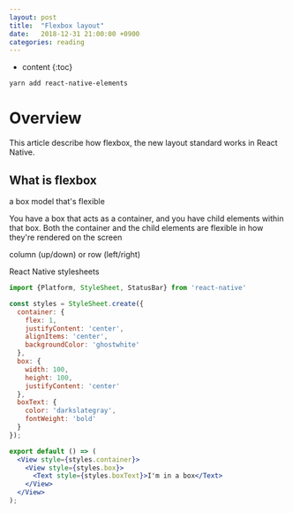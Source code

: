 ```yaml
---
layout: post
title:  "Flexbox layout"
date:   2018-12-31 21:00:00 +0900
categories: reading
---
```


* content
{:toc}



```
yarn add react-native-elements
```


# Overview

This article describe how flexbox, the new layout standard works in React Native.

## What is flexbox

a box model that's flexible

You have a box that acts as a container, and you have child elements within that box.
Both the container and the child elements are flexible in how they're rendered on the screen

column (up/down) or row (left/right)


React Native stylesheets

```jsx
import {Platform, StyleSheet, StatusBar} from 'react-native'

const styles = StyleSheet.create({
  container: {
    flex: 1,
    justifyContent: 'center',
    alignItems: 'center',
    backgroundColor: 'ghostwhite'
  },
  box: {
    width: 100,
    height: 100,
    justifyContent: 'center'
  },
  boxText: {
    color: 'darkslategray',
    fontWeight: 'bold'
  }
});

export default () => (
  <View style={styles.container}>
    <View style={styles.box}>
      <Text style={styles.boxText}>I'm in a box</Text>
    </View>
  </View>
);
```
